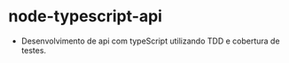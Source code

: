 # node-typescript-api
- Desenvolvimento de api com typeScript utilizando TDD e cobertura de testes.
